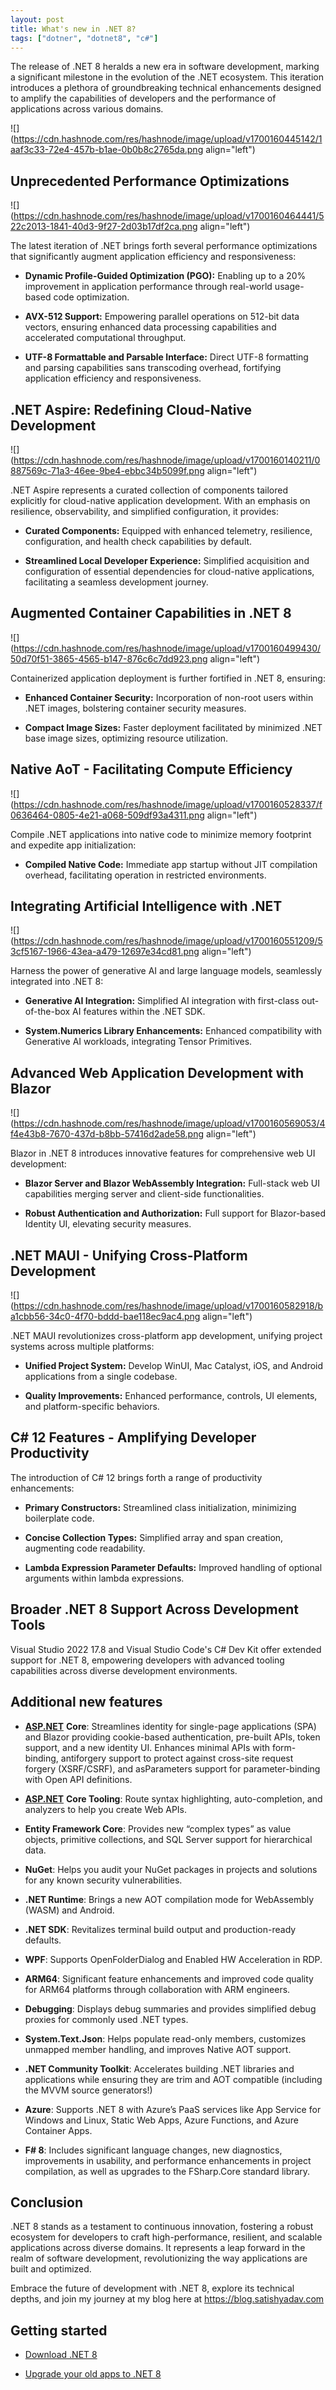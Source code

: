 ```yaml
---
layout: post
title: What's new in .NET 8?
tags: ["dotner", "dotnet8", "c#"]
---
```

The release of .NET 8 heralds a new era in software development, marking a significant milestone in the evolution of the .NET ecosystem. This iteration introduces a plethora of groundbreaking technical enhancements designed to amplify the capabilities of developers and the performance of applications across various domains.

![](https://cdn.hashnode.com/res/hashnode/image/upload/v1700160445142/1aaf3c33-72e4-457b-b1ae-0b0b8c2765da.png align="left")

## Unprecedented Performance Optimizations

![](https://cdn.hashnode.com/res/hashnode/image/upload/v1700160464441/522c2013-1841-40d3-9f27-2d03b17df2ca.png align="left")

The latest iteration of .NET brings forth several performance optimizations that significantly augment application efficiency and responsiveness:

* **Dynamic Profile-Guided Optimization (PGO):** Enabling up to a 20% improvement in application performance through real-world usage-based code optimization.
    
* **AVX-512 Support:** Empowering parallel operations on 512-bit data vectors, ensuring enhanced data processing capabilities and accelerated computational throughput.
    
* **UTF-8 Formattable and Parsable Interface:** Direct UTF-8 formatting and parsing capabilities sans transcoding overhead, fortifying application efficiency and responsiveness.
    

## .NET Aspire: Redefining Cloud-Native Development

![](https://cdn.hashnode.com/res/hashnode/image/upload/v1700160140211/0887569c-71a3-46ee-9be4-ebbc34b5099f.png align="left")

.NET Aspire represents a curated collection of components tailored explicitly for cloud-native application development. With an emphasis on resilience, observability, and simplified configuration, it provides:

* **Curated Components:** Equipped with enhanced telemetry, resilience, configuration, and health check capabilities by default.
    
* **Streamlined Local Developer Experience:** Simplified acquisition and configuration of essential dependencies for cloud-native applications, facilitating a seamless development journey.
    

## Augmented Container Capabilities in .NET 8

![](https://cdn.hashnode.com/res/hashnode/image/upload/v1700160499430/50d70f51-3865-4565-b147-876c6c7dd923.png align="left")

Containerized application deployment is further fortified in .NET 8, ensuring:

* **Enhanced Container Security:** Incorporation of non-root users within .NET images, bolstering container security measures.
    
* **Compact Image Sizes:** Faster deployment facilitated by minimized .NET base image sizes, optimizing resource utilization.
    

## Native AoT - Facilitating Compute Efficiency

![](https://cdn.hashnode.com/res/hashnode/image/upload/v1700160528337/f0636464-0805-4e21-a068-509df93a4311.png align="left")

Compile .NET applications into native code to minimize memory footprint and expedite app initialization:

* **Compiled Native Code:** Immediate app startup without JIT compilation overhead, facilitating operation in restricted environments.
    

## Integrating Artificial Intelligence with .NET

![](https://cdn.hashnode.com/res/hashnode/image/upload/v1700160551209/53cf5167-1966-43ea-a479-12697e34cd81.png align="left")

Harness the power of generative AI and large language models, seamlessly integrated into .NET 8:

* **Generative AI Integration:** Simplified AI integration with first-class out-of-the-box AI features within the .NET SDK.
    
* **System.Numerics Library Enhancements:** Enhanced compatibility with Generative AI workloads, integrating Tensor Primitives.
    

## Advanced Web Application Development with Blazor

![](https://cdn.hashnode.com/res/hashnode/image/upload/v1700160569053/4f4e43b8-7670-437d-b8bb-57416d2ade58.png align="left")

Blazor in .NET 8 introduces innovative features for comprehensive web UI development:

* **Blazor Server and Blazor WebAssembly Integration:** Full-stack web UI capabilities merging server and client-side functionalities.
    
* **Robust Authentication and Authorization:** Full support for Blazor-based Identity UI, elevating security measures.
    

## .NET MAUI - Unifying Cross-Platform Development

![](https://cdn.hashnode.com/res/hashnode/image/upload/v1700160582918/ba1cbb56-34c0-4f70-bddd-bae118ec9ac4.png align="left")

.NET MAUI revolutionizes cross-platform app development, unifying project systems across multiple platforms:

* **Unified Project System:** Develop WinUI, Mac Catalyst, iOS, and Android applications from a single codebase.
    
* **Quality Improvements:** Enhanced performance, controls, UI elements, and platform-specific behaviors.
    

## C# 12 Features - Amplifying Developer Productivity

The introduction of C# 12 brings forth a range of productivity enhancements:

* **Primary Constructors:** Streamlined class initialization, minimizing boilerplate code.
    
* **Concise Collection Types:** Simplified array and span creation, augmenting code readability.
    
* **Lambda Expression Parameter Defaults:** Improved handling of optional arguments within lambda expressions.
    

## Broader .NET 8 Support Across Development Tools

Visual Studio 2022 17.8 and Visual Studio Code's C# Dev Kit offer extended support for .NET 8, empowering developers with advanced tooling capabilities across diverse development environments.

## Additional new features

* [**ASP.NET**](http://ASP.NET) **Core**: Streamlines identity for single-page applications (SPA) and Blazor providing cookie-based authentication, pre-built APIs, token support, and a new identity UI. Enhances minimal APIs with form-binding, antiforgery support to protect against cross-site request forgery (XSRF/CSRF), and asParameters support for parameter-binding with Open API definitions.
    
* [**ASP.NET**](http://ASP.NET) **Core Tooling**: Route syntax highlighting, auto-completion, and analyzers to help you create Web APIs.
    
* **Entity Framework Core**: Provides new “complex types” as value objects, primitive collections, and SQL Server support for hierarchical data.
    
* **NuGet**: Helps you audit your NuGet packages in projects and solutions for any known security vulnerabilities.
    
* **.NET Runtime**: Brings a new AOT compilation mode for WebAssembly (WASM) and Android.
    
* **.NET SDK**: Revitalizes terminal build output and production-ready defaults.
    
* **WPF**: Supports OpenFolderDialog and Enabled HW Acceleration in RDP.
    
* **ARM64**: Significant feature enhancements and improved code quality for ARM64 platforms through collaboration with ARM engineers.
    
* **Debugging**: Displays debug summaries and provides simplified debug proxies for commonly used .NET types.
    
* **System.Text.Json**: Helps populate read-only members, customizes unmapped member handling, and improves Native AOT support.
    
* **.NET Community Toolkit**: Accelerates building .NET libraries and applications while ensuring they are trim and AOT compatible (including the MVVM source generators!)
    
* **Azure**: Supports .NET 8 with Azure’s PaaS services like App Service for Windows and Linux, Static Web Apps, Azure Functions, and Azure Container Apps.
    
* **F# 8**: Includes significant language changes, new diagnostics, improvements in usability, and performance enhancements in project compilation, as well as upgrades to the FSharp.Core standard library.
    

## Conclusion

.NET 8 stands as a testament to continuous innovation, fostering a robust ecosystem for developers to craft high-performance, resilient, and scalable applications across diverse domains. It represents a leap forward in the realm of software development, revolutionizing the way applications are built and optimized.

Embrace the future of development with .NET 8, explore its technical depths, and join my journey at my blog here at https://blog.satishyadav.com

## Getting started

* [Download .NET 8](https://dotnet.microsoft.com/download/dotnet/8.0)
    
* [Upgrade your old apps to .NET 8](https://dotnet.microsoft.com/platform/upgrade-assistant)
